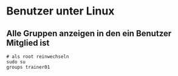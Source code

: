 # Benutzer unter Linux 

## Alle Gruppen anzeigen in den ein Benutzer Mitglied ist 

```
# als root reinwechseln 
sudo su 
groups trainer01 

```
